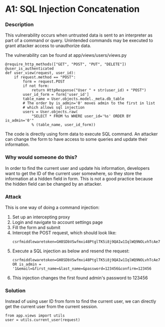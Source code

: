# A1: SQL Injection Concatenation

### Description

This vulnerability occurs when untrusted data is sent to an interpreter as part of a command or query. Unintended commands may be executed to grant attacker access to unauthorize data.

The vulnerability can be found at app/views/users/views.py
```
@require_http_methods(["GET", "POST", "PUT", "DELETE"])
@user_is_authenticated
def user_view(request, user_id):
    if request.method == "POST":
        form = request.POST
        if not form:
            return HttpResponse("User " + str(user_id) + "POST")
        user_id_form = form['user_id']
        table_name = User.objects.model._meta.db_table
        # The order by is_admin='0' moves admin to the first in list
        # which allows sql injection
        users = User.objects.raw(
            "SELECT * FROM %s WHERE user_id='%s' ORDER BY is_admin='0'"
            % (table_name, user_id_form))
```

The code is directly using form data to execute SQL command. An attacker can change the form to have access to some queries and update their information.

### Why would someone do this?

In order to find the current user and update his information, developers want to get the ID of the current user somewhere, so they store the information at a hidden field in form. This is not a good practice because the hidden field can be changed by an attacker.

### Attack

This is one way of doing a command injection:
1. Set up an intercepting proxy
2. Login and navigate to account settings page
3. Fill the form and submit
4. Intercept the POST request, which should look like:
    ```
    csrfmiddlewaretoken=GH8SDbVSwfmxi48PtglTK5i8j9QAIw1IqlWQ9NOLvhTcAe7gDGODqx59qqJvrKK4&user_id=1&email=&first_name=&last_name=&password=&confirm=
    ```
5. Execute a SQL injection as below and resend the request:
    ```
    csrfmiddlewaretoken=GH8SDbVSwfmxi48PtglTK5i8j9QAIw1IqlWQ9NOLvhTcAe7gDGODqx59qqJvrKK4&user_id=1' OR is_admin = '1&email=&first_name=&last_name=&password=123456&confirm=123456
    ```
6. This injection changes the first found admin's password to 123456 

### Solution

Instead of using user ID from form to find the current user, we can directly get the current user from the current session.
```
from app.views import utils
user = utils.current_user(request)
```
